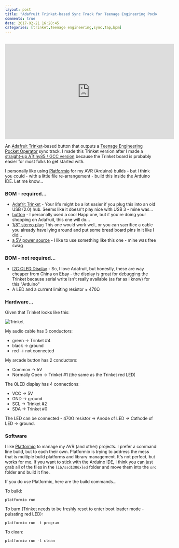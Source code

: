 ```yaml
---
layout: post
title: "Adafruit Trinket-based Sync Track for Teenage Engineering Pocket Operators"
comments: true
date: 2017-02-21 16:28:45
categories: [trinket,teenage engineering,sync,tap,bpm]
---
```

<br/>
<iframe width="560" height="315" src="https://www.youtube.com/embed/PH5dn6jR41Q" frameborder="0" allowfullscreen></iframe><br/>

An [Adafruit Trinket](https://www.adafruit.com/products/1501)-based button that outputs a [Teenage Engineering Pocket Operator](https://teenageengineering.com/products/po) sync track. I made this Trinket version after I made a [straight-up ATtiny85 / GCC version](http://jaywiggins.com/pocket%20operator/teenage%20engineering/bpm/sync/2016/04/25/teenage-engineering-pocket-operator-tap-sync/) because the Trinket board is probably easier for most folks to get started with.

I personally like using [Platformio](http://platformio.org/) for my AVR (Arduino) builds - but I think you could - with a little file re-arrangement - build this inside the Arduino IDE. Let me know...

### BOM - required...

* [Adafrit Trinket](https://www.adafruit.com/products/1501) - Your life might be a lot easier if you plug this into an old USB (2.0) hub. Seems like it doesn't play nice with USB 3 - mine was...
* [button](https://www.adafruit.com/products/473) - I personally used a cool Happ one, but if you're doing your shopping on Adafruit, this one will do...
* [1/8\" stereo plug](https://www.adafruit.com/products/2790) This one would work well, or you can sacrifice a cable you already have lying around and put some bread board pins in it like I did...
* [a 5V power source](https://www.adafruit.com/products/1959) - I like to use something like this one - mine was free swag

### BOM - not required...

* [I2C OLED Display](https://www.adafruit.com/products/938) - So, I love Adafruit, but honestly, these are way cheaper from China on [Ebay](http://www.ebay.com/sch/i.html?_from=R40&_trksid=p2050601.m570.l1313.TR3.TRC1.A0.H0.Xi2c+oled.TRS0&_nkw=i2c+oled&_sacat=0) - the display is great for debugging the Trinket because serial write isn't really available (as far as I know) for this "Arduino"
* A LED and a current limiting resistor ≈ 470Ω

### Hardware...

Given that Trinket looks like this:

![Trinket](https://cdn-learn.adafruit.com/assets/assets/000/025/644/medium640/trinket5.png)

My audio cable has 3 conductors:

* green -> Trinket #4
* black -> ground
* red -> not connected

My arcade button has 2 conductors:

* Common -> 5V
* Normally Open -> Trinket #1 (the same as the Trinket red LED)

The OLED display has 4 connections:

* VCC -> 5V
* GND -> ground
* SCL -> Trinket #2
* SDA -> Trinket #0

The LED can be connected - 470Ω resistor -> Anode of LED -> Cathode of LED -> ground.


### Software

I like [Platformio](http://platformio.org/) to manage my AVR (and other) projects. I prefer a command line build, but to each their own. Platformio is trying to address the mess that is multiple build platforms and library management. It's not perfect, but works for me. If you want to stick with the Arduino IDE, I think you can just grab all of the files in the `lib/ssd1306xled` folder and move them into the `src` folder and build it fine.

If you do use Platformio, here are the build commands...

To build:
    
    platformio run
    
To burn (Trinket needs to be freshly reset to enter boot loader mode - pulsating red LED):
    
    platformio run -t program
    
To clean:
    
    platformio run -t clean

